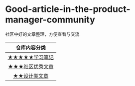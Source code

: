 # Good-article-in-the-product-manager-community
社区中好的文章整理，方便查看与交流

| 仓库内容分类 |
| :------: |
| [★★★★★学习笔记](https://github.com/wangyr45/Good-article-in-the-product-manager-community/blob/master/Study%20notes/Menu.md) |
| [★★★社区优秀文章](https://github.com/wangyr45/Good-article-in-the-product-manager-community/blob/master/Product/Product.md) |
| [★★设计类文章](https://github.com/wangyr45/Good-article-in-the-product-manager-community/blob/master/Design.md) |
